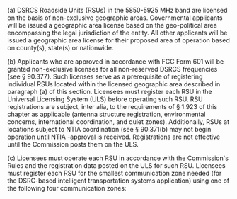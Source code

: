 (a) DSRCS Roadside Units (RSUs) in the 5850-5925 MHz band are licensed on the basis of non-exclusive geographic areas. Governmental applicants will be issued a geographic area license based on the geo-political area encompassing the legal jurisdiction of the entity. All other applicants will be issued a geographic area license for their proposed area of operation based on county(s), state(s) or nationwide.

(b) Applicants who are approved in accordance with FCC Form 601 will be granted non-exclusive licenses for all non-reserved DSRCS frequencies (see § 90.377). Such licenses serve as a prerequisite of registering individual RSUs located within the licensed geographic area described in paragraph (a) of this section. Licensees must register each RSU in the Universal Licensing System (ULS) before operating such RSU. RSU registrations are subject, inter alia, to the requirements of § 1.923 of this chapter as applicable (antenna structure registration, environmental concerns, international coordination, and quiet zones). Additionally, RSUs at locations subject to NTIA coordination (see § 90.371(b) may not begin operation until NTIA -approval is received. Registrations are not effective until the Commission posts them on the ULS.

(c) Licensees must operate each RSU in accordance with the Commission's Rules and the registration data posted on the ULS for such RSU. Licensees must register each RSU for the smallest communication zone needed (for the DSRC-based intelligent transportation systems application) using one of the following four communication zones:


